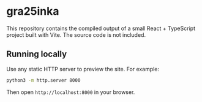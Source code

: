 # gra25inka

This repository contains the compiled output of a small React + TypeScript project built with Vite. The source code is not included.

## Running locally

Use any static HTTP server to preview the site. For example:

```bash
python3 -m http.server 8000
```

Then open `http://localhost:8000` in your browser.
